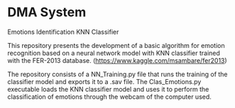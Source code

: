 # DMA System

Emotions Identification KNN Classifier 

This repository presents the development of a basic algorithm for emotion recognition based on a neural network model with KNN classifier trained with the FER-2013 database. (https://www.kaggle.com/msambare/fer2013)

The repository consists of a NN_Training.py file that runs the training of the classifier model and exports it to a .sav file. 
The Clas_Emotions.py executable loads the KNN classifier model and uses it to perform the classification of emotions through the webcam of the computer used.

